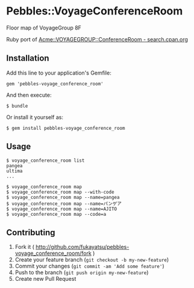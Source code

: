 # Pebbles::VoyageConferenceRoom

Floor map of VoyageGroup 8F

Ruby port of [Acme::VOYAGEGROUP::ConferenceRoom - search.cpan.org](http://search.cpan.org/~monmon/Acme-VOYAGEGROUP-ConferenceRoom-0.01/lib/Acme/VOYAGEGROUP/ConferenceRoom.pm)

## Installation

Add this line to your application's Gemfile:

    gem 'pebbles-voyage_conference_room'

And then execute:

    $ bundle

Or install it yourself as:

    $ gem install pebbles-voyage_conference_room

## Usage

```
$ voyage_conference_room list
pangea
ultima
...

$ voyage_conference_room map
$ voyage_conference_room map --with-code
$ voyage_conference_room map --name=pangea
$ voyage_conference_room map --name=パンゲア
$ voyage_conference_room map --name=AJITO
$ voyage_conference_room map --code=a

```


## Contributing

1. Fork it ( http://github.com/fukayatsu/pebbles-voyage_conference_room/fork )
2. Create your feature branch (`git checkout -b my-new-feature`)
3. Commit your changes (`git commit -am 'Add some feature'`)
4. Push to the branch (`git push origin my-new-feature`)
5. Create new Pull Request
